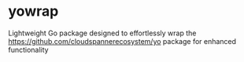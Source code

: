 # yowrap
Lightweight Go package designed to effortlessly wrap the https://github.com/cloudspannerecosystem/yo package for enhanced functionality
